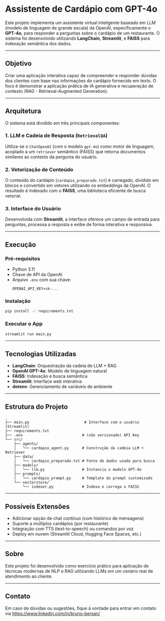 # Assistente de Cardápio com GPT-4o

Este projeto implementa um assistente virtual inteligente baseado em LLM (modelo de linguagem de grande escala) da OpenAI, especificamente o **GPT-4o**, para responder a perguntas sobre o cardápio de um restaurante. O sistema foi desenvolvido utilizando **LangChain**, **Streamlit**, e **FAISS** para indexação semântica dos dados.

---

## Objetivo

Criar uma aplicação interativa capaz de compreender e responder dúvidas dos clientes com base nas informações do cardápio fornecido em texto. O foco é demonstrar a aplicação prática de IA generativa e recuperação de contexto (RAG - Retrieval-Augmented Generation).

---

## Arquitetura

O sistema está dividido em três principais componentes:

### 1. **LLM e Cadeia de Resposta (`RetrievalQA`)**
Utiliza-se o `ChatOpenAI` (com o modelo `gpt-4o`) como motor de linguagem, acoplado a um `retriever` semântico (FAISS) que retorna documentos similares ao contexto da pergunta do usuário.

### 2. **Vetorização de Conteúdo**
O conteúdo do cardápio (`cardapio_preparado.txt`) é carregado, dividido em blocos e convertido em vetores utilizando os embeddings da OpenAI. O resultado é indexado com o **FAISS**, uma biblioteca eficiente de busca vetorial.

### 3. **Interface do Usuário**
Desenvolvida com **Streamlit**, a interface oferece um campo de entrada para perguntas, processa a resposta e exibe de forma interativa e responsiva.

---

## Execução

### Pré-requisitos

- Python 3.11
- Chave de API da OpenAI
- Arquivo `.env` com sua chave:
  ```
  OPENAI_API_KEY=sk-...
  ```

### Instalação

```bash
pip install -r requirements.txt
```

### Executar o App

```bash
streamlit run main.py
```

---

## Tecnologias Utilizadas

- **LangChain**: Orquestração da cadeia de LLM + RAG
- **OpenAI GPT-4o**: Modelo de linguagem natural
- **FAISS**: Indexação e busca semântica
- **Streamlit**: Interface web interativa
- **dotenv**: Gerenciamento de variáveis de ambiente

---

## Estrutura do Projeto

```
.
├── main.py                         # Interface com o usuário (Streamlit)
├── requirements.txt
├── .env                           # (não versionado) API Key
└── src/
    ├── agents/
    │   └── cardapio_agent.py      # Construção da cadeia LLM + Retriever
    ├── data/
    │   └── cardapio_preparado.txt # Fonte de dados usada para busca
    ├── models/
    │   └── llm.py                 # Instancia o modelo GPT-4o
    ├── prompts/
    │   └── cardapio_prompt.py     # Template do prompt customizado
    └── vectorstore/
        └── indexer.py             # Indexa e carrega o FAISS
```

---

## Possíveis Extensões

- Adicionar opção de chat contínuo (com histórico de mensagens)
- Suporte a múltiplos cardápios (por restaurante)
- Integração com TTS (text-to-speech) ou comandos por voz
- Deploy em nuvem (Streamlit Cloud, Hugging Face Spaces, etc.)

---

## Sobre

Este projeto foi desenvolvido como exercício prático para aplicação de técnicas modernas de NLP e RAG utilizando LLMs em um cenário real de atendimento ao cliente.

---

## Contato

Em caso de dúvidas ou sugestões, fique à vontade para entrar em contato via https://www.linkedin.com/in/bruno-bersan/
